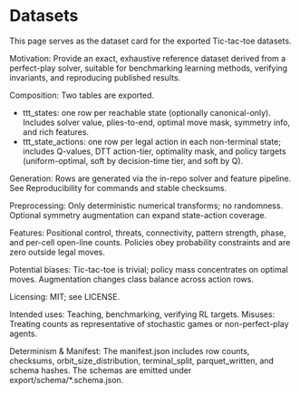 # Datasets

This page serves as the dataset card for the exported Tic-tac-toe datasets.

Motivation: Provide an exact, exhaustive reference dataset derived from a perfect-play solver, suitable for benchmarking learning methods, verifying invariants, and reproducing published results.

Composition: Two tables are exported.

- ttt_states: one row per reachable state (optionally canonical-only). Includes solver value, plies-to-end, optimal move mask, symmetry info, and rich features.
- ttt_state_actions: one row per legal action in each non-terminal state; includes Q-values, DTT action-tier, optimality mask, and policy targets (uniform-optimal, soft by decision-time tier, and soft by Q).


Generation: Rows are generated via the in-repo solver and feature pipeline. See Reproducibility for commands and stable checksums.

Preprocessing: Only deterministic numerical transforms; no randomness. Optional symmetry augmentation can expand state-action coverage.

Features: Positional control, threats, connectivity, pattern strength, phase, and per-cell open-line counts. Policies obey probability constraints and are zero outside legal moves.

Potential biases: Tic-tac-toe is trivial; policy mass concentrates on optimal moves. Augmentation changes class balance across action rows.

Licensing: MIT; see LICENSE.

Intended uses: Teaching, benchmarking, verifying RL targets. Misuses: Treating counts as representative of stochastic games or non-perfect-play agents.

Determinism & Manifest: The manifest.json includes row counts, checksums, orbit_size_distribution, terminal_split, parquet_written, and schema hashes. The schemas are emitted under export/schema/*.schema.json.
